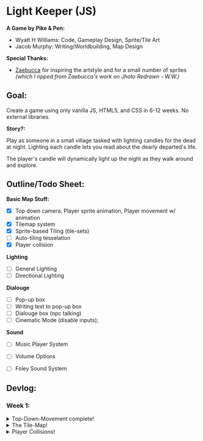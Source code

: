 # Light Keeper (JS)

**A Game by Pike & Pen:**
- Wyatt H Williams: Code, Gameplay Design, Sprite/Tile Art
- Jacob Murphy: Writing/Worldbuilding, Map Design

**Special Thanks:**
- [Zaebucca](https://twitter.com/zaebucca) for inspiring the artstyle and for a small number of sprites *(which I ripped from Zaebucca's work on Jhoto Redrawn - W.W.)*


## Goal:

Create a game using only vanilla JS, HTML5, and CSS in 6-12 weeks. No external libraries.

**Story?:**

Play as someone in a small village tasked with lighting candles for the dead at night. Lighting each candle lets you read about the dearly departed's life.

The player's candle will dynamically light up the night as they walk around and explore.


## Outline/Todo Sheet:

**Basic Map Stuff:**
- [X] Top down camera, Player sprite animation, Player movement w/ animation
- [X] Tilemap system
- [X] Sprite-based Tiling (tile-sets)
- [ ] Auto-tiling tesselation
- [X] Player collision

**Lighting**
- [ ] General Lighting
- [ ] Directional Lighting

**Dialouge**
- [ ] Pop-up box
- [ ] Writing text to pop-up box
- [ ] Dialouge box (npc talking)
- [ ] Cinematic Mode (disable inputs);

**Sound**
- [ ] Music Player System
- [ ] Volume Options
- [ ] Foley Sound System


## Devlog:

### Week 1:

<details>
    <summary>
    Top-Down-Movement complete!
    </summary>
    
![top-down walking gif](https://github.com/WyattHWilliams/Light-Keeper/blob/feat-top-down-movement/docs/top-down-movement/top-down.gif)

**How It Was Made:**

After following [this very useful tutorial](https://www.youtube.com/watch?v=H3Fn33lYuE0&ab_channel=DrewConley) to the letter, I re-wrote the code for better readability and seperated out concerns. I also conformed to some organizational best-practices for game development.

The trick to the whole system is using JS to translate the absolutaly fixed player and map elements as you move around. The player never really moves, we actually move the map opposite of the player's input, and then re-draw the player in proper relation to the moved map. The "camera" then hides the overflow, which gives the illusion of player movement!

![img](https://github.com/WyattHWilliams/Light-Keeper/blob/feat-top-down-movement/docs/top-down-movement/Screenshot_1.png)

I seperated input logic, map logic, and player logic into their own classes. This will improve git flow as things get more complicated, but also keep things manageable and tidy-clean for me.

In game development, you also seperate out the different "phases" of each animation step. This mainly has to do with the way game engines run, but for our purposes it does help to keep everything as modular as possible.Therefor I seperated out the draw phase and input handing phases of each game step, with the respective logic also seperated.

```javascript
// ========== [///// GAME LOOP /////] ==========
const step = () => {
    // ----- event phase -----
    player.handleMovement();

    // ----- draw phase -----
    player.drawSelf();
    map.drawSelf();

    // ----- next step -----
    window.requestAnimationFrame(() => {
        step();
    })
}
```

</details>

<details>
    <summary>
    The Tile-Map!
    </summary>
    
Why a tile map? By using a tile map I can set myself up for doing cool stuff later with tesselation, sprite animations as part of the terrain, and really really cool stuff involving z-depth(for walking behind objects or seeing if the player is on a hill). Additionaly, my plan for doing some nifty dynamic lighting later involves using a tile based system.

**Basic Tiling**

But first, I don't want to draw every map and then translate it to code every time I need to make a change. My goal is to give the program an array of basic tile information (ie. put grass here, stone floor here, the foundation of a building here) and then let the code figure out tesselation, animations, and extra decorations on its own. Most importantly, I will need to be able to check what kind of tile the floor is periodically, and I want to have the ability to change that floor tile at any time.

Let's start withh the floor tiles. I know that later there will need to have different tile layers for objects, decorations, and special lighting tiles. But for now, let's just make sure we can take in an array of tile data and put all the tiles in the right spot.

some sample map data for us:
```javascript
const testMapData = {
    widthInTiles: 3,
    heightInTiles: 3,
    tileData: [
        { x: 0, y: 0, layer: "floor", type: "sidewalk" },
        { x: 0, y: 1, layer: "floor", type: "sidewalk" },
        { x: 0, y: 2, layer: "floor", type: "sidewalk" },

        { x: 1, y: 0, layer: "floor", type: "sidewalk" },
        { x: 1, y: 1, layer: "floor", type: "grass" },
        { x: 1, y: 2, layer: "floor", type: "sidewalk" },

        { x: 2, y: 0, layer: "floor", type: "sidewalk" },
        { x: 2, y: 1, layer: "floor", type: "sidewalk" },
        { x: 2, y: 2, layer: "floor", type: "sidewalk" },
    ]
}
```


Ok, but why not just a 2d array that stores a bunch of objects? Really just for quick look-ups later down the line. I know this data isn't usually the data we'll be looking at, but either way I like this.

And groovy goomba! After adding some map-gen funcs to our map class:

![tile-map-img](https://github.com/WyattHWilliams/Light-Keeper/blob/feat-tilemap-with-tilesets/docs/tile-map-system/Screenshot_1.png?raw=true)


But these tiles are just divs with a css background color. What about selecting tiles from a tileset??

**Tileset-Based Tiling**

For this we use the same css that we used for managing the player's spritesheet: we set a child div inside the tile with a background of the tileset, then change the background x and y depending on what tile we want. In JS, we use our tile data to assign the classes related to all this.

```javascript
makeTile(tile) {
    // ----- make the elements -----
    let newTile = document.createElement("div");
    let newTileset = document.createElement("div");
    let mapLayer = this.element.querySelector(`.tile-layer.${tile.layer}`);

    // ----- assign tile class -----
    newTile.classList.add("tile")

    // ----- position the tile -----
    newTile.style.top = `${tile.y * renderer.tileSize}px`;
    newTile.style.left = `${tile.x * renderer.tileSize}px`;

    // ----- assign tileset class -----
    newTileset.classList.add(`${tile.type}`)

    // ----- finish and add to map -----
    newTile.append(newTileset);
    mapLayer.append(newTile);
}
```

After using this with a new "sidewalk" class we get this:

![sidewalk img](https://github.com/WyattHWilliams/Light-Keeper/blob/feat-tilemap-with-tilesets/docs/tile-map-system/sidewalk.png?raw=true)

Then! for artistic reasons, lets use the extra sidewalk tiles I made as variations. A little method here:

```javascript
makeTile(tile) {
    ***

    // ----- set tile variation -----
    /*  this is a class that moves the background
    *   to a specific tile in the set
    */
    if (tile.variation == true) {
        let vNum = Math.floor(Math.random() * 3 + 1);
        newTileset.classList.add(`v-${vNum}`);
    }

    ***
}
```

And a little css there:

```css
/* ========== VARIATIONS ========== */
/* ----- sidewalk ----- */
.sidewalk.v-1 {
    background-position-x: calc( var(--pixel-size) * 0);
}
.sidewalk.v-2 {
    background-position-x: calc( var(--pixel-size) * -8);
}
.sidewalk.v-3 {
    background-position-x: calc( var(--pixel-size) * -16);
}
```

boom:

![variations](https://github.com/WyattHWilliams/Light-Keeper/blob/feat-tilemap-with-tilesets/docs/tile-map-system/variations.png?raw=true)

**NOTE:** I also did a pretty fun stress-test to see how many fully-tiled layers I could have on-screen at a time before the browser quit. Which was a suprisingly high number. Then I tested the browser's limits with setting each of those tiles to have it's own sprite animation. Again, a surprisingly high limit(that i'm sure also heavily depends on your computer's gusto as well as the browser). The result of many many 8pixel tiles all animating at once was pretty trippy, unfortunately I forgot to take a screenshot before I moved on. (I was also a fool and deleted the branch ...)

</details>

<details>
    <summary>
    Player Collisions!
    </summary>

![collisions gif](https://github.com/WyattHWilliams/Light-Keeper/blob/feat-player-collisions/docs/player-collisions/collision.gif?raw=true)

**How'd it done?**

Easy! First, I attatched a div with a new "collision-box" class to our player with the following css:

```css
.collision-box {
   z-index: 999;
   position: absolute;
   background: red;
   opacity: 0;
}
```

(I change the opacity to 0.75 whenever I need to see where the box is!)

Next I made a new entry on our testing tilemap that looks like this:

```javascript
{ x: 5, y: 5, layer: "obj", type: "shrine", variation: false },
```

This entry is for a "shrine" tile to be set onto the "obj" layer of our map div. Just like with floor tiles, we look at the x,y values, make a new tile div and then translate the tile on the map accordingly.

However, the shrine object that I drew is actually 2 tiles tall. I only want the player to collide with the bottom tile of the shrine though. So I'll put the bottom tile in the "obj" layer and the top tile on the "obj-deco" layer. I'll go over the "obj-deco" and "floor-deco" layers when I get to auto-tiling tesselation. But for now, just know that it won't look like a shrine in game for now:

![collisions gif](https://github.com/WyattHWilliams/Light-Keeper/blob/feat-player-collisions/docs/player-collisions/shrine-bottom.png?raw=true)

</details>